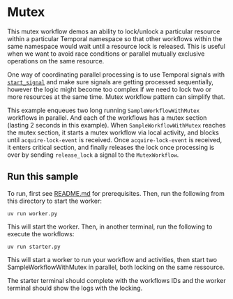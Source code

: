 # Mutex

This mutex workflow demos an ability to lock/unlock a particular resource within a particular Temporal namespace
so that other workflows within the same namespace would wait until a resource lock is released. This is useful 
when we want to avoid race conditions or parallel mutually exclusive operations on the same resource.

One way of coordinating parallel processing is to use Temporal signals with [`start_signal`](https://docs.temporal.io/develop/python/message-passing#signal-with-start) and
make sure signals are getting processed sequentially, however the logic might become too complex if we
need to lock two or more resources at the same time. Mutex workflow pattern can simplify that.

This example enqueues two long running `SampleWorkflowWithMutex` workflows in parallel. And each of the workflows has a mutex section (lasting 2 seconds in this example). 
When `SampleWorkflowWithMutex` reaches the mutex section, it starts a mutex workflow via local activity, and blocks until
`acquire-lock-event` is received. Once `acquire-lock-event` is received, it enters critical section,
and finally releases the lock once processing is over by sending `release_lock` a signal to the `MutexWorkflow`.

## Run this sample


To run, first see [README.md](../README.md) for prerequisites. Then, run the following from this directory to start the
worker:

    uv run worker.py

This will start the worker. Then, in another terminal, run the following to execute the workflows:

    uv run starter.py

This will start a worker to run your workflow and activities, then start two SampleWorkflowWithMutex in parallel, both locking on the same ressource.

The starter terminal should complete with the workflows IDs and the worker terminal should show the logs with the locking.

